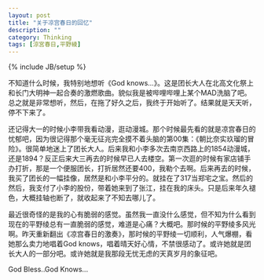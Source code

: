 ```yaml
---
layout: post
title: "关于凉宫春日的回忆"
description: ""
category: Thinking
tags: [涼宮春日,平野綾]
---
```

{% include JB/setup %}


  不知道什么时候，我特别地想听《God knows...》。这是团长大人在北高文化祭上和长门大明神一起合奏的激燃歌曲。貌似我是被哔哩哔哩上某个MAD洗脑了吧。总之就是非常想听，然后，在拖了好久之后，我终于开始听了。结果就是天天听，停不下来了。
  
  
  还记得大一的时候小李带我看动漫，逛动漫城。那个时候最先看的就是凉宫春日的忧郁吧，因为很记得那个毫无征兆完全摸不着头脑的第00集：《朝比奈实玖瑠的冒险》。很简单地迷上了团长大人。后来我和小李多次去南京西路上的1854动漫城，还是1894？反正后来大三再去的时候早已人去楼空。第一次逛的时候有家店铺手办打折，那是一个便服团长，打折居然还要400，我勒个去啊。后来再去的时候，我买了团长的一幅挂像，居然是和小李平分的。就挂在了317当郑宅之宝。然后的然后，我支付了小李的股份，带着她来到了张江，挂在我的床头。只是后来年久褪色，大概挂轴也断了，就收起来了不知去哪儿了。
  
  
  最近很奇怪的是我的心有脆弱的感觉。虽然我一直没什么感觉，但不知为什么看到现在的平野绫总有一直脆弱的感觉，难道是心痛？大概吧。那时候的平野绫多风光啊。昨天重新翻出《凉宫春日的激奏》，那时候的平野绫一切顺利，人气爆棚，看她那么卖力地唱着God knows，唱着晴天好心情，不禁很感动了。或许她就是团长大人的一部分吧。或许她就是我那段无忧无虑的天真岁月的象征吧。
  
  
  God Bless..God Knows...
  
  